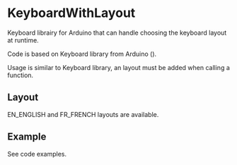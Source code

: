 # KeyboardWithLayout
Keyboard librairy for Arduino that can handle choosing the keyboard layout at runtime.

Code is based on Keyboard library from Arduino ().

Usage is similar to Keyboard library, an layout must be added when calling a function.

## Layout
EN_ENGLISH and FR_FRENCH layouts are available.

## Example

See code examples.

